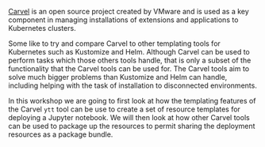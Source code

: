[Carvel](https://carvel.dev/) is an open source project created by VMware and
is used as a key component in managing installations of extensions and
applications to Kubernetes clusters.

Some like to try and compare Carvel to other templating tools for Kubernetes
such as Kustomize and Helm. Although Carvel can be used to perform tasks
which those others tools handle, that is only a subset of the functionality
that the Carvel tools can be used for. The Carvel tools aim to solve much
bigger problems than Kustomize and Helm can handle, including helping with
the task of installation to disconnected environments.

In this workshop we are going to first look at how the templating features of
the Carvel ``ytt`` tool can be use to create a set of resource templates for
deploying a Jupyter notebook. We will then look at how other Carvel tools can
be used to package up the resources to permit sharing the deployment resources
as a package bundle.
